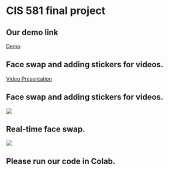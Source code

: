 # CIS 581 final project

## Our demo link
[Demo](https://drive.google.com/file/d/1Kd9UltoG0AVNOnURoAE111dvDVu_6S6A/view?usp=sharing)

##  Face swap and adding stickers for videos.
[Video Presentation](https://drive.google.com/file/d/117JmiWwHVCIPxL9sF7ert0DpRMISjdf_/view?usp=sharing)

## Face swap and adding stickers for videos.
<p align="left">
  <a href="https://drive.google.com/file/d/12VmwK59mcqcAxKo6fY0A14q-PNeHQ_7N/view?usp=sharing">
  <img src="https://colab.research.google.com/assets/colab-badge.svg"/>
  </a>
</p>

##  Real-time face swap.
<p align="left">
  <a href="https://drive.google.com/file/d/1x7lFa9K78wODvy3FvpT-D6t4vQ0drzND/view?usp=sharing">
  <img src="https://colab.research.google.com/assets/colab-badge.svg"/>
  </a>
</p>


## Please run our code in Colab.
